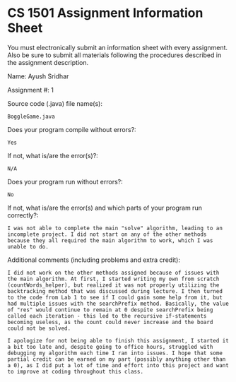 # CS 1501 Assignment Information Sheet

You must electronically submit an information sheet with
every assignment. Also be sure to submit all materials
following the procedures described in the assignment
description.

Name: Ayush Sridhar

Assignment #: 1

Source code (.java) file name(s):

    BoggleGame.java

Does your program compile without errors?:
    
    Yes

If not, what is/are the error(s)?:
    
    N/A

Does your program run without errors?:
    
    No

If not, what is/are the error(s) and which parts of your
program run correctly?:

    I was not able to complete the main "solve" algorithm, leading to an incomplete project. I did not start on any of the other methods because they all required the main algorithm to work, which I was unable to do.


Additional comments (including problems and extra credit):

    I did not work on the other methods assigned because of issues with the main algorithm. At first, I started writing my own from scratch (countWords_helper), but realized it was not properly utilizing the backtracking method that was discussed during lecture. I then turned to the code from Lab 1 to see if I could gain some help from it, but had multiple issues with the searchPrefix method. Basically, the value of "res" would continue to remain at 0 despite searchPrefix being called each iteration - this led to the recursive if-statements becoming useless, as the count could never increase and the board could not be solved.

    I apologize for not being able to finish this assignment, I started it a bit too late and, despite going to office hours, struggled with debugging my algorithm each time I ran into issues. I hope that some partial credit can be earned on my part (possibly anything other than a 0), as I did put a lot of time and effort into this project and want to improve at coding throughout this class.
